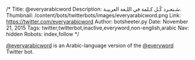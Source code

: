 /*
Title: @everyarabicword
Description: سَـنغـرد كُـل كـلمة في اللـغة العربيـة.
Thumbnail: /content/bots/twitterbots/images/everyarabicword.png
Link: https://twitter.com/everyarabicword
Author: botsheeter.py
Date: November 21, 2015
Tags: twitter,twitterbot,inactive,everyword,non-english,arabic
Nav: hidden
Robots: index,follow
*/

[@everyarabicword](https://twitter.com/everyarabicword) is an Arabic-language version of the [@everyword](https://www.botwiki.org/bots/twitterbots/everyword/) Twitter bot.
